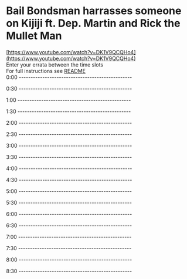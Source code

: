 # Bail Bondsman harrasses someone on Kijiji ft. Dep. Martin and Rick the Mullet Man

[https://www.youtube.com/watch?v=DK1V9QCQHo4](https://www.youtube.com/watch?v=DK1V9QCQHo4)  
Enter your errata between the time slots  
For full instructions see [README](../../..#readme)  
0:00 ------------------------------------------------  




0:30 ------------------------------------------------  




1:00 ------------------------------------------------  




1:30 ------------------------------------------------  




2:00 ------------------------------------------------  




2:30 ------------------------------------------------  




3:00 ------------------------------------------------  




3:30 ------------------------------------------------  




4:00 ------------------------------------------------  




4:30 ------------------------------------------------  




5:00 ------------------------------------------------  




5:30 ------------------------------------------------  




6:00 ------------------------------------------------  




6:30 ------------------------------------------------  




7:00 ------------------------------------------------  




7:30 ------------------------------------------------  




8:00 ------------------------------------------------  




8:30 ------------------------------------------------  




